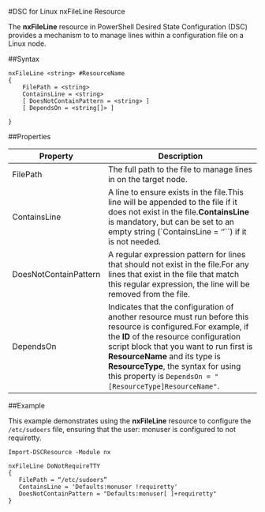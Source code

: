 #DSC for Linux nxFileLine Resource

The **nxFileLine** resource in PowerShell Desired State Configuration (DSC) provides a mechanism to to manage lines within a configuration file on a Linux node.

##Syntax

```
nxFileLine <string> #ResourceName
{
    FilePath = <string>
    ContainsLine = <string>
    [ DoesNotContainPattern = <string> ]
    [ DependsOn = <string[]> ]

}
```

##Properties

| Property| Description|
|---|---|
| FilePath| The full path to the file to manage lines in on the target node.|
| ContainsLine| A line to ensure exists in the file.This line will be appended to the file if it does not exist in the file.**ContainsLine** is mandatory, but can be set to an empty string (`ContainsLine = ‘’``) if it is not needed.|
| DoesNotContainPattern| A regular expression pattern for lines that should not exist in the file.For any lines that exist in the file that match this regular expression, the line will be removed from the file.|
| DependsOn| Indicates that the configuration of another resource must run before this resource is configured.For example, if the **ID** of the resource configuration script block that you want to run first is **ResourceName** and its type is **ResourceType**, the syntax for using this property is `DependsOn = "[ResourceType]ResourceName"`.|

##Example

This example demonstrates using the **nxFileLine** resource to configure the `/etc/sudoers` file, ensuring that the user: monuser is configured to not requiretty.

```
Import-DSCResource -Module nx 

nxFileLine DoNotRequireTTY
{
   FilePath = “/etc/sudoers”
   ContainsLine = 'Defaults:monuser !requiretty'
   DoesNotContainPattern = "Defaults:monuser[ ]+requiretty"
} 
```





